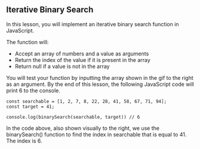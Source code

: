 ## Iterative Binary Search

In this lesson, you will implement an iterative binary search function in JavaScript.

The function will:

- Accept an array of numbers and a value as arguments
- Return the index of the value if it is present in the array
- Return null if a value is not in the array

You will test your function by inputting the array shown in the gif to the right as an argument. By the end of this lesson, the following JavaScript code will print 6 to the console.

```
const searchable = [1, 2, 7, 8, 22, 28, 41, 58, 67, 71, 94];
const target = 41;

console.log(binarySearch(searchable, target)) // 6

```

In the code above, also shown visually to the right, we use the binarySearch() function to find the index in searchable that is equal to 41. The index is 6.

